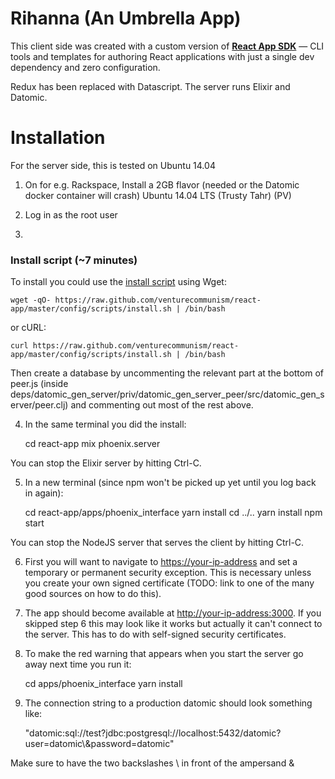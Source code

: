 # Rihanna (An Umbrella App)

This client side was created with a custom version of **[React App SDK](https://github.com/kriasoft/react-app)** — CLI
tools and templates for authoring React applications with just a single dev dependency and
zero configuration.

Redux has been replaced with Datascript. The server runs Elixir and Datomic.

# Installation

For the server side, this is tested on Ubuntu 14.04

1) On for e.g. Rackspace, Install a 2GB flavor (needed or the Datomic docker container will crash) Ubuntu 14.04 LTS (Trusty Tahr) (PV)

2) Log in as the root user

3)

### Install script (~7 minutes)

To install you could use the [install script](https://raw.github.com/venturecommunism/react-app/master/config/scripts/install.sh) using Wget:

    wget -qO- https://raw.github.com/venturecommunism/react-app/master/config/scripts/install.sh | /bin/bash

or cURL:

    curl https://raw.github.com/venturecommunism/react-app/master/config/scripts/install.sh | /bin/bash

Then create a database by uncommenting the relevant part at the bottom of peer.js (inside deps/datomic_gen_server/priv/datomic_gen_server_peer/src/datomic_gen_server/peer.clj) and commenting out most of the rest above.

4) In the same terminal you did the install:

    cd react-app
    mix phoenix.server

You can stop the Elixir server by hitting Ctrl-C.

5) In a new terminal (since npm won't be picked up yet until you log back in again):

    cd react-app/apps/phoenix_interface
    yarn install
    cd ../..
    yarn install
    npm start

You can stop the NodeJS server that serves the client by hitting Ctrl-C.

6) First you will want to navigate to [https://your-ip-address](https://your-ip-address) and set a temporary or permanent security exception. This is necessary unless you create your own signed certificate (TODO: link to one of the many good sources on how to do this).

7) The app should become available at [http://your-ip-address:3000](http://your-ip-address:3000). If you skipped step 6 this may look like it works but actually it can't connect to the server. This has to do with self-signed security certificates.

8) To make the red warning that appears when you start the server go away next time you run it:

    cd apps/phoenix_interface
    yarn install

9) The connection string to a production datomic should look something like:

    "datomic:sql://test?jdbc:postgresql://localhost:5432/datomic?user=datomic\\&password=datomic"

Make sure to have the two backslashes \\ in front of the ampersand &
